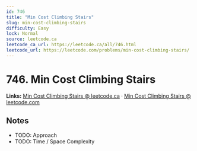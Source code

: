 ```yaml
--- 
id: 746
title: "Min Cost Climbing Stairs"
slug: min-cost-climbing-stairs
difficulty: Easy
lock: Normal
source: leetcode.ca
leetcode_ca_url: https://leetcode.ca/all/746.html
leetcode_url: https://leetcode.com/problems/min-cost-climbing-stairs/
---
```


# 746. Min Cost Climbing Stairs

**Links:** [Min Cost Climbing Stairs @ leetcode.ca](https://leetcode.ca/all/746.html) · [Min Cost Climbing Stairs @ leetcode.com](https://leetcode.com/problems/min-cost-climbing-stairs/)

## Notes
- TODO: Approach
- TODO: Time / Space Complexity

